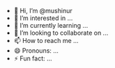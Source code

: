 - 👋 Hi, I’m @mushinur
- 👀 I’m interested in ...
- 🌱 I’m currently learning ...
- 💞️ I’m looking to collaborate on ...
- 📫 How to reach me ...
- 😄 Pronouns: ...
- ⚡ Fun fact: ...

<!---
mushinur/mushinur is a ✨ special ✨ repository because its `README.md` (this file) appears on your GitHub profile.
You can click the Preview link to take a look at your changes.
--->
